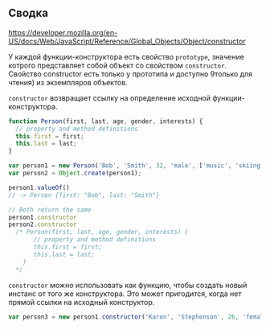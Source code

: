 ## Сводка

https://developer.mozilla.org/en-US/docs/Web/JavaScript/Reference/Global_Objects/Object/constructor

У каждой функции-конструктора есть свойство `prototype`, значение котрого представляет собой объект со свойством `constructor`. Свойство constructor есть только у прототипа и доступно 9только для чтения) из экземпляров объектов.

`constructor` возвращает ссылку на определение исходной функции-конструктора.


```js
function Person(first, last, age, gender, interests) {
  // property and method definitions
  this.first = first;
  this.last = last;
}

var person1 = new Person('Bob', 'Smith', 32, 'male', ['music', 'skiing']);
var person2 = Object.create(person1);

person1.valueOf()
// -> Person {first: "Bob", last: "Smith"}

// Both return the same
person1.constructor
person2.constructor
  /* Person(first, last, age, gender, interests) {
       // property and method definitions
       this.first = first;
       this.last = last;
    }
  */
```

`constructor` можно использовать как функцию, чтобы создать новый инстанс от того же конструктора. Это может пригодится, когда нет прямой ссылки на исходный конструктор.

```js
var person3 = new person1.constructor('Karen', 'Stephenson', 26, 'female', ['playing drums', 'mountain climbing']);
```
